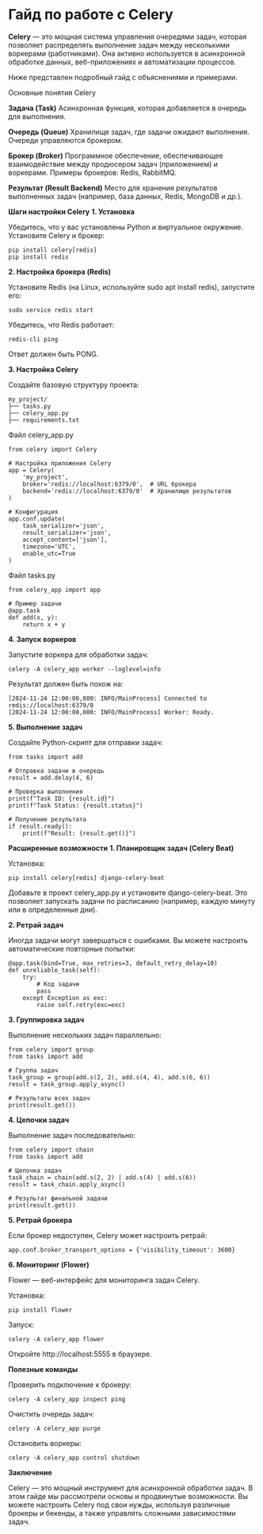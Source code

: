 # Гайд по работе с Celery

**Celery** — это мощная система управления очередями задач, которая позволяет распределять выполнение задач между несколькими воркерами (работниками). Она активно используется в асинхронной обработке данных, веб-приложениях и автоматизации процессов.  

Ниже представлен подробный гайд с объяснениями и примерами.    

Основные понятия Celery  

**Задача (Task)**
Асинхронная функция, которая добавляется в очередь для выполнения.

**Очередь (Queue)**
Хранилище задач, где задачи ожидают выполнения. Очереди управляются брокером.

**Брокер (Broker)**
Программное обеспечение, обеспечивающее взаимодействие между продюсером задач (приложением) и воркерами. Примеры брокеров: Redis, RabbitMQ.

**Результат (Result Backend)**
Место для хранения результатов выполненных задач (например, база данных, Redis, MongoDB и др.).

**Шаги настройки Celery**
**1. Установка**

Убедитесь, что у вас установлены Python и виртуальное окружение. Установите Celery и брокер:
```angular2html
pip install celery[redis]
pip install redis
```

**2. Настройка брокера (Redis)**

Установите Redis (на Linux, используйте sudo apt install redis), запустите его:
```angular2html
sudo service redis start
```
Убедитесь, что Redis работает:
```angular2html
redis-cli ping
```
Ответ должен быть PONG.  


**3. Настройка Celery**

Создайте базовую структуру проекта:
```angular2html
my_project/
├── tasks.py
├── celery_app.py
├── requirements.txt
```
Файл celery_app.py
```angular2html
from celery import Celery

# Настройка приложения Celery
app = Celery(
    'my_project',
    broker='redis://localhost:6379/0',  # URL брокера
    backend='redis://localhost:6379/0'  # Хранилище результатов
)

# Конфигурация
app.conf.update(
    task_serializer='json',
    result_serializer='json',
    accept_content=['json'],
    timezone='UTC',
    enable_utc=True
)
```
Файл tasks.py
```angular2html
from celery_app import app

# Пример задачи
@app.task
def add(x, y):
    return x + y
```

**4. Запуск воркеров**

Запустите воркера для обработки задач:  
```angular2html
celery -A celery_app worker --loglevel=info
```
Результат должен быть похож на:  
```angular2html
[2024-11-24 12:00:00,000: INFO/MainProcess] Connected to redis://localhost:6379/0
[2024-11-24 12:00:00,000: INFO/MainProcess] Worker: Ready.
```

**5. Выполнение задач**

Создайте Python-скрипт для отправки задач:
```angular2html
from tasks import add

# Отправка задачи в очередь
result = add.delay(4, 6)

# Проверка выполнения
print(f"Task ID: {result.id}")
print(f"Task Status: {result.status}")

# Получение результата
if result.ready():
    print(f"Result: {result.get()}")
```

**Расширенные возможности**
**1. Планировщик задач (Celery Beat)**

Установка:
```angular2html
pip install celery[redis] django-celery-beat
```

Добавьте в проект celery_app.py и установите django-celery-beat. Это позволяет запускать задачи по расписанию (например, каждую минуту или в определенные дни).  

**2. Ретрай задач**

Иногда задачи могут завершаться с ошибками. Вы можете настроить автоматические повторные попытки:  
```angular2html
@app.task(bind=True, max_retries=3, default_retry_delay=10)
def unreliable_task(self):
    try:
        # Код задачи
        pass
    except Exception as exc:
        raise self.retry(exc=exc)
```

**3. Группировка задач**

Выполнение нескольких задач параллельно:  
```angular2html
from celery import group
from tasks import add

# Группа задач
task_group = group(add.s(2, 2), add.s(4, 4), add.s(6, 6))
result = task_group.apply_async()

# Результаты всех задач
print(result.get())

```

**4. Цепочки задач**

Выполнение задач последовательно:  
```angular2html
from celery import chain
from tasks import add

# Цепочка задач
task_chain = chain(add.s(2, 2) | add.s(4) | add.s(6))
result = task_chain.apply_async()

# Результат финальной задачи
print(result.get())
```

**5. Ретрай брокера**

Если брокер недоступен, Celery может настроить ретрай:
```angular2html
app.conf.broker_transport_options = {'visibility_timeout': 3600}
```

**6. Мониторинг (Flower)**

Flower — веб-интерфейс для мониторинга задач Celery.

Установка:
```angular2html
pip install flower
```
Запуск:
```angular2html
celery -A celery_app flower
```
Откройте http://localhost:5555 в браузере.

**Полезные команды**

Проверить подключение к брокеру:
```angular2html
celery -A celery_app inspect ping
```
Очистить очередь задач:
```angular2html
celery -A celery_app purge
```
Остановить воркеры:
```angular2html
celery -A celery_app control shutdown
```

**Заключение**

Celery — это мощный инструмент для асинхронной обработки задач. В этом гайде мы рассмотрели основы и продвинутые возможности. Вы можете настроить Celery под свои нужды, используя различные брокеры и бекенды, а также управлять сложными зависимостями задач.


